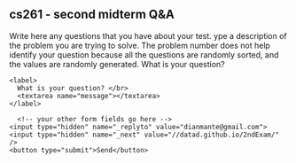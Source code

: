 ## cs261 - second midterm Q&A

Write here any questions that you have about your test.
ype a description of the problem you are trying to solve. The problem number does not help identify your question because all the questions are randomly sorted, and the values are randomly generated. What is your question?

<!-- modify this form HTML and place wherever you want your form -->		
	
   <form		
    action="https://formsubmit.co/dianmante@gmail.com"		
    method="POST"		
  >		
 		
    <label>		
      What is your question? </br>		
      <textarea name="message"></textarea>		
    </label>		

      <!-- your other form fields go here -->		
    <input type="hidden" name="_replyto" value="dianmante@gmail.com">		
    <input type="hidden" name="_next" value="//datad.github.io/2ndExam/" />		      
    <button type="submit">Send</button>		
  </form>
